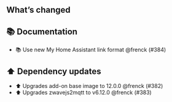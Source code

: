 ## What’s changed

## 📚 Documentation

- 📚 Use new My Home Assistant link format @frenck (#384)

## ⬆️ Dependency updates

- ⬆️ Upgrades add-on base image to 12.0.0 @frenck (#382)
- ⬆️ Upgrades zwavejs2mqtt to v6.12.0 @frenck (#383)
